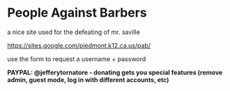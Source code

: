 # People Against Barbers

a nice site used for the defeating of mr. saville

https://sites.google.com/piedmont.k12.ca.us/pab/

use the form to request a username + password

**PAYPAL: @jefferytornatore - donating gets you special features (remove admin, guest mode, log in with different accounts, etc)**
